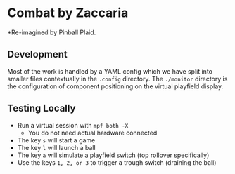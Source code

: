 Combat by Zaccaria
==================

*Re-imagined by Pinball Plaid.

Development
-----------

Most of the work is handled by a YAML config which we have split into smaller
files contextually in the `.config` directory. The `./monitor` directory
is the configuration of component positioning on the virtual playfield display.

Testing Locally
---------------

* Run a virtual session with `mpf both -X`
   * You do not need actual hardware connected
* The key `s` will start a game
* The key `l` will launch a ball
* The key `a` will simulate a playfield switch (top rollover specifically)
* Use the keys `1, 2, or 3` to trigger a trough switch (draining the ball)
